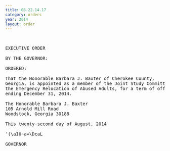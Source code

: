 ```yaml
---
title: 08.22.14.17
category: orders
year: 2014
layout: order
---
```


<pre> 

EXECUTIVE ORDER

BY THE GOVERNOR:

ORDERED:

That the Honorable Barbara J. Baxter of Cherokee County,
Georgia, is appointed as a member of the Joint Study Committee on
the Emergency Relocation of Abused Adults, for a term of office
ending December 31, 2014.

The Honorable Barbara J. Baxter
105 Arnold Mill Road
Woodstock, Georgia 30188

This twenty-second day of August, 2014

‘(\aI0~a»\DcaL

GOVERNOR

</pre>
